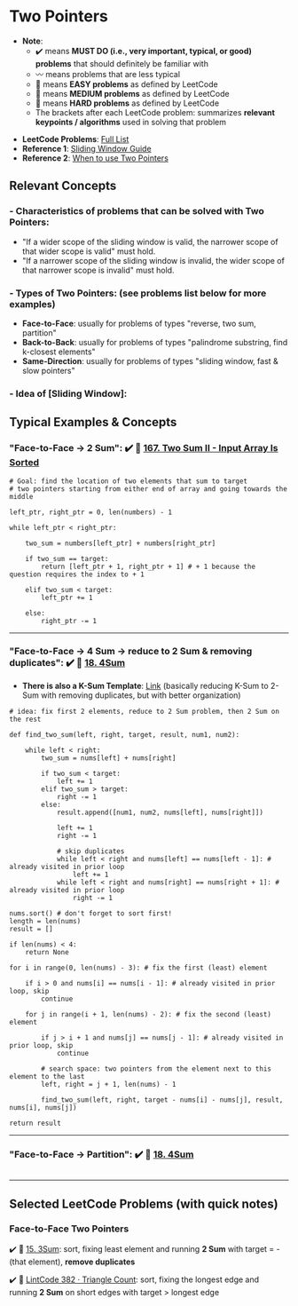 # Two Pointers
* **Note**: 
  * :heavy_check_mark: means **MUST DO (i.e., very important, typical, or good) problems** that should definitely be familiar with
  * :wavy_dash: means problems that are less typical
  * :green_book: means **EASY problems** as defined by LeetCode
  * :orange_book: means **MEDIUM problems** as defined by LeetCode
  * :closed_book: means **HARD problems** as defined by LeetCode
  * The brackets after each LeetCode problem: summarizes **relevant keypoints / algorithms** used in solving that problem

- **LeetCode Problems**: [Full List](https://leetcode.com/tag/two-pointers/)
- **Reference 1**: [Sliding Window Guide](https://leetcode.com/tag/two-pointers/discuss/1122776/Summary-of-Sliding-Window-Patterns-for-Subarray-Substring)
- **Reference 2**: [When to use Two Pointers](https://leetcode.com/problems/subarray-sum-equals-k/discuss/301242/General-summary-of-what-kind-of-problem-can-cannot-solved-by-Two-Pointers)

## Relevant Concepts

### - Characteristics of problems that can be solved with Two Pointers:
  - "If a wider scope of the sliding window is valid, the narrower scope of that wider scope is valid" must hold.
  - "If a narrower scope of the sliding window is invalid, the wider scope of that narrower scope is invalid" must hold.

### - Types of Two Pointers: (see problems list below for more examples)
  - **Face-to-Face**: usually for problems of types "reverse, two sum, partition"
  - **Back-to-Back**: usually for problems of types "palindrome substring, find k-closest elements"
  - **Same-Direction**: usually for problems of types "sliding window, fast & slow pointers"

### - Idea of [Sliding Window]: 


## Typical Examples & Concepts
### "Face-to-Face -> 2 Sum": :heavy_check_mark: :orange_book: [167. Two Sum II - Input Array Is Sorted](https://leetcode.com/problems/two-sum-ii-input-array-is-sorted/)

```
# Goal: find the location of two elements that sum to target
# two pointers starting from either end of array and going towards the middle

left_ptr, right_ptr = 0, len(numbers) - 1

while left_ptr < right_ptr:

    two_sum = numbers[left_ptr] + numbers[right_ptr]

    if two_sum == target:
        return [left_ptr + 1, right_ptr + 1] # + 1 because the question requires the index to + 1

    elif two_sum < target:
        left_ptr += 1

    else:
        right_ptr -= 1
```

---

### "Face-to-Face -> 4 Sum -> reduce to 2 Sum & removing duplicates": :heavy_check_mark: :orange_book: [18. 4Sum](https://leetcode.com/problems/4sum/)
- **There is also a K-Sum Template**: [Link](https://leetcode.com/problems/4sum/discuss/8545/Python-140ms-beats-100-and-works-for-N-sum-(Ngreater2)/185194) (basically reducing K-Sum to 2-Sum with removing duplicates, but with better organization)
```
# idea: fix first 2 elements, reduce to 2 Sum problem, then 2 Sum on the rest

def find_two_sum(left, right, target, result, num1, num2):

    while left < right:
        two_sum = nums[left] + nums[right]

        if two_sum < target:
            left += 1
        elif two_sum > target:
            right -= 1
        else:
            result.append([num1, num2, nums[left], nums[right]])

            left += 1
            right -= 1

            # skip duplicates
            while left < right and nums[left] == nums[left - 1]: # already visited in prior loop
                left += 1
            while left < right and nums[right] == nums[right + 1]: # already visited in prior loop
                right -= 1

nums.sort() # don't forget to sort first! 
length = len(nums)
result = []

if len(nums) < 4:
    return None

for i in range(0, len(nums) - 3): # fix the first (least) element

    if i > 0 and nums[i] == nums[i - 1]: # already visited in prior loop, skip
        continue

    for j in range(i + 1, len(nums) - 2): # fix the second (least) element

        if j > i + 1 and nums[j] == nums[j - 1]: # already visited in prior loop, skip
            continue

        # search space: two pointers from the element next to this element to the last
        left, right = j + 1, len(nums) - 1

        find_two_sum(left, right, target - nums[i] - nums[j], result, nums[i], nums[j])

return result
```

---

### "Face-to-Face -> Partition": :heavy_check_mark: :orange_book: [18. 4Sum](https://leetcode.com/problems/4sum/)

```

```

---

## Selected LeetCode Problems (with quick notes)
### Face-to-Face Two Pointers

:heavy_check_mark: :orange_book: [15. 3Sum](https://leetcode.com/problems/3sum/): sort, fixing least element and running **2 Sum** with target = -(that element), **remove duplicates**

:heavy_check_mark: :orange_book: [LintCode 382 · Triangle Count](https://www.lintcode.com/problem/382/): sort, fixing the longest edge and running **2 Sum** on short edges with target > longest edge
